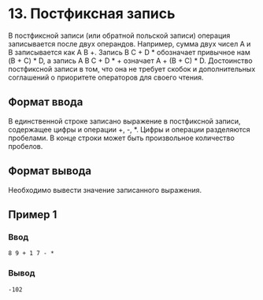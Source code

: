 # 13. Постфиксная запись

В постфиксной записи (или обратной польской записи) операция записывается после двух операндов. Например, сумма двух
чисел A и B записывается как A B +. Запись B C + D * обозначает привычное нам (B + C) * D, а запись A B C + D * +
означает A + (B + C) * D. Достоинство постфиксной записи в том, что она не требует скобок и дополнительных соглашений о
приоритете операторов для своего чтения.

## Формат ввода

В единственной строке записано выражение в постфиксной записи, содержащее цифры и операции +, -, *. Цифры и операции
разделяются пробелами. В конце строки может быть произвольное количество пробелов.

## Формат вывода

Необходимо вывести значение записанного выражения.

## Пример 1

### Ввод

    8 9 + 1 7 - *

### Вывод

    -102


